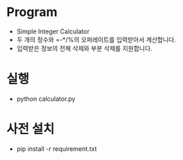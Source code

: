 # Program 
 - Simple Integer Calculator
 - 두 개의 정수와 =-*/%의 오퍼레이트를 입력받아서 계산합니다.
 - 입력받은 정보의 전체 삭제와 부분 삭제를 지원합니다.

# 실행
 - python calculator.py

# 사전 설치
 - pip install -r requirement.txt

